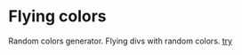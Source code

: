 # Flying colors

Random colors generator. Flying divs with random colors. [try](https://elisalech.github.io/flying-colors/)

